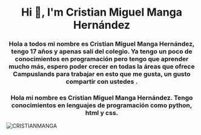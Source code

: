 <h1 align="center">Hi 👋, I'm Cristian Miguel Manga Hernández</h1>
<h3 align="center">Hola a todos mi nombre es Cristian Miguel Manga Hernández, tengo 17 años y apenas salí del colegio. Ya tengo un poco de conocimientos en programación pero tengo que aprender mucho más, espero poder crecer en todas la áreas que ofrece Campuslands para trabajar en esto que me gusta, un gusto compartir con ustedes .</h3>
<h3 align="center">Hola mi nombre es Cristian Miguel Manga Hernández. Tengo conocimientos en lenguajes de programación como python, html y css.</h3>

<p align="left"> <img src="https://komarev.com/ghpvc/?username=danielalopezpinto&label=Profile%20views&color=0e75b6&style=flat" alt="CRISTIANMANGA" /> </p>

<div id="badges" align="center">
<img decoding="async" src="https://visitor-badge-reloaded.herokuapp.com/badge?page_id=CRISTIANMANGA.CRISTIANMANGA&color=00cf00" alt=""/>
